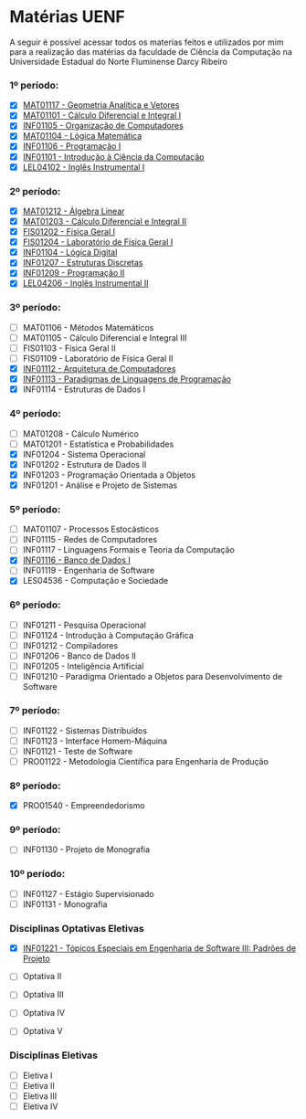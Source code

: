 # Matérias UENF

A seguir é possível acessar todos os materias feitos e utilizados por mim para a realização das matérias da faculdade de Ciência da Computação na Universidade Estadual do Norte Fluminense Darcy Ribeiro

### 1º período:
- [x] [MAT01117 - Geometria Analítica e Vetores](./Geometria%20Analítica%20e%20Vetores/README.md)
- [x] [MAT01101 - Cálculo Diferencial e Integral I](./Cálculo%20Diferencial%20e%20Integral%20I/README.md)
- [x] [INF01105 - Organização de Computadores](./Organização%20de%20Computadores/README.md)
- [x] [MAT01104 - Lógica Matemática](./Lógica%20Matemática/README.md)
- [x] [INF01106 - Programação I](./Programação%20I/README.md)
- [x] [INF01101 - Introdução à Ciência da Computação](./Introdução%20à%20Ciência%20da%20Computação/README.md)
- [x] [LEL04102 - Inglês Instrumental I](./Inglês%20Instrumental%20I/README.md)

### 2º período:
- [x] [MAT01212 - Álgebra Linear](./Álgebra%20Linear/README.md)
- [x] [MAT01203 - Cálculo Diferencial e Integral II](./Cálculo%20Diferencial%20e%20Integral%20II/README.md)
- [x] [FIS01202 - Física Geral I](./Física%20Geral%20I/README.md)
- [x] [FIS01204 - Laboratório de Física Geral I](./Laboratório%20de%20Física%20Geral%20I/README.md)
- [x] [INF01104 - Lógica Digital](./Lógica%20Digital/README.md)
- [x] [INF01207 - Estruturas Discretas](./Estruturas%20Discretas/README.md)
- [x] [INF01209 - Programação II](./Programação%20II/README.md)
- [x] [LEL04206 - Inglês Instrumental II](./Inglês%20Instrumental%20I/README.md)

### 3º período:
- [ ] MAT01106 - Métodos Matemáticos 
- [ ] MAT01105 - Cálculo Diferencial e Integral III
- [ ] FIS01103 - Física Geral II
- [ ] FIS01109 - Laboratório de Física Geral II
- [x] [INF01112 - Arquitetura de Computadores](./Arquitetura%20de%20Computadores/README.md)
- [x] [INF01113 - Paradigmas de Linguagens de Programação](./Paradigmas%20de%20Linguagens%20de%20Programação/README.md)
- [x] INF01114 - Estruturas de Dados I

### 4º período:
- [ ] MAT01208 - Cálculo Numérico
- [ ] MAT01201 - Estatística e Probabilidades
- [x] INF01204 - Sistema Operacional
- [x] INF01202 - Estrutura de Dados II
- [x] INF01203 - Programação Orientada a Objetos
- [x] INF01201 - Análise e Projeto de Sistemas

### 5º período:
- [ ] MAT01107 - Processos Estocásticos
- [ ] INF01115 - Redes de Computadores
- [ ] INF01117 - Linguagens Formais e Teoria da Computação
- [x] [INF01116 - Banco de Dados I](./Banco%20de%20Dados%20I/README.md)
- [ ] INF01119 - Engenharia de Software
- [x] LES04536 - Computação e Sociedade

### 6º período:
- [ ] INF01211 - Pesquisa Operacional
- [ ] INF01124 - Introdução à Computação Gráfica
- [ ] INF01212 - Compiladores
- [ ] INF01206 - Banco de Dados II
- [ ] INF01205 - Inteligência Artificial
- [ ] INF01210 - Paradigma Orientado a Objetos para Desenvolvimento de Software
  
### 7º período:
- [ ] INF01122 - Sistemas Distribuídos
- [ ] INF01123 - Interface Homem-Máquina 
- [ ] INF01121 - Teste de Software
- [ ] PRO01122 - Metodologia Científica para Engenharia de Produção

### 8º período:
- [x] PRO01540 - Empreendedorismo

### 9º período:
- [ ] INF01130 - Projeto de Monografia

### 10º período:
- [ ] INF01127 - Estágio Supervisionado
- [ ] INF01131 - Monografia

### Disciplinas Optativas Eletivas
- [x] [INF01221 - Tópicos Especiais em Engenharia de Software III: Padrões de Projeto](./Tópicos%20Especiais%20em%20Engenharia%20de%20Software%20III%20Padrões%20de%20Projeto/README.md)
- [ ] Optativa II
- [ ] Optativa III
- [ ] Optativa IV
- [ ] Optativa V


### Disciplinas Eletivas
- [ ] Eletiva I
- [ ] Eletiva II
- [ ] Eletiva III
- [ ] Eletiva IV
